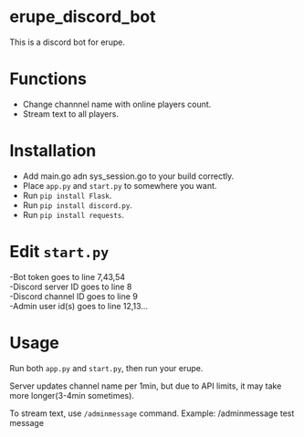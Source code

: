 # erupe_discord_bot
This is a discord bot for erupe.

# Functions
- Change channnel name with online players count.
- Stream text to all players.

# Installation
- Add main.go adn sys_session.go to your build correctly. 
- Place `app.py` and `start.py` to somewhere you want.
- Run `pip install Flask`.  
- Run `pip install discord.py`.
- Run `pip install requests`.  

# Edit `start.py`
-Bot token goes to line 7,43,54  
-Discord server ID goes to line 8  
-Discord channel ID goes to line 9  
-Admin user id(s) goes to line 12,13...  

# Usage
Run both `app.py` and `start.py`, then run your erupe.  

Server updates channel name per 1min, but due to API limits, it may take more longer(3-4min sometimes).  

To stream text, use `/adminmessage` command. Example: /adminmessage test message  
